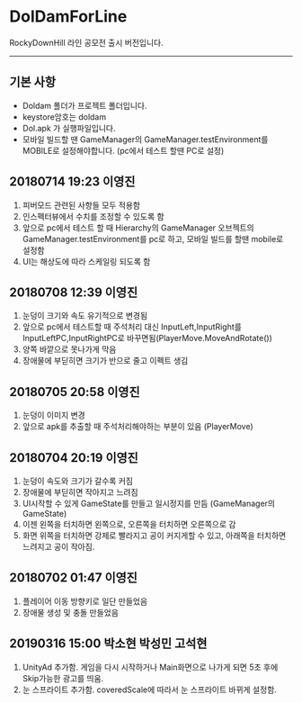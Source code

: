 # DolDamForLine
RockyDownHill 라인 공모전 출시 버전입니다.

----

## 기본 사항
- Doldam 폴더가 프로젝트 폴더입니다.  
- keystore암호는 doldam  
- Dol.apk 가 실행파일입니다.
- 모바일 빌드할 땐 GameManager의 GameManager.testEnvironment를 MOBILE로 설정해야합니다. (pc에서 테스트 할땐 PC로 설정)  


## 20180714 19:23 이영진  
1. 피버모드 관련된 사항들 모두 적용함  
2. 인스펙터뷰에서 수치를 조정할 수 있도록 함  
3. 앞으로 pc에서 테스트 할 때 Hierarchy의 GameManager 오브젝트의 GameManager.testEnvironment를 pc로 하고, 모바일 빌드를 할땐 mobile로 설정함  
4. UI는 해상도에 따라 스케일링 되도록 함  


## 20180708 12:39 이영진  
1. 눈덩이 크기와 속도 유기적으로 변경됨  
2. 앞으로 pc에서 테스트할 때 주석처리 대신 InputLeft,InputRight를 InputLeftPC,InputRightPC로 바꾸면됨(PlayerMove.MoveAndRotate())  
3. 양쪽 바깥으로 못나가게 막음  
4. 장애물에 부딛히면 크기가 반으로 줄고 이펙트 생김  


## 20180705 20:58 이영진  
1. 눈덩이 이미지 변경  
2. 앞으로 apk를 추출할 때 주석처리해야하는 부분이 있음 (PlayerMove)


## 20180704 20:19 이영진  
1. 눈덩이 속도와 크기가 갈수록 커짐  
2. 장애물에 부딛히면 작아지고 느려짐  
3. UI시작할 수 있게 GameState를 만들고 일시정지를 만듬 (GameManager의 GameState)  
4. 이젠 왼쪽을 터치하면 왼쪽으로, 오른쪽을 터치하면 오른쪽으로 감  
5. 화면 위쪽을 터치하면 강제로 빨라지고 공이 커지게할 수 있고, 아래쪽을 터치하면 느려지고 공이 작아짐.  


## 20180702 01:47 이영진  
1. 플레이어 이동 방향키로 일단 만들었음  
2. 장애물 생성 및 충돌 만들었음  


## 20190316 15:00 박소현 박성민 고석현
1. UnityAd 추가함. 게임을 다시 시작하거나 Main화면으로 나가게 되면 5초 후에 Skip가능한 광고를 띄움.
2. 눈 스프라이트 추가함. coveredScale에 따라서 눈 스프라이트 바뀌게 설정함.
